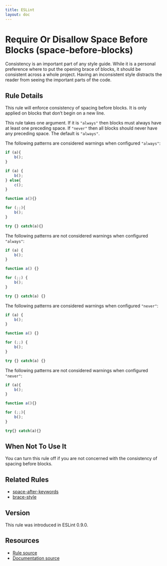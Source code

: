 ```yaml
---
title: ESLint
layout: doc
---
```

<!-- Note: No pull requests accepted for this file. See README.md in the root directory for details. -->
# Require Or Disallow Space Before Blocks (space-before-blocks)

Consistency is an important part of any style guide.
While it is a personal preference where to put the opening brace of blocks,
it should be consistent across a whole project.
Having an inconsistent style distracts the reader from seeing the important parts of the code.

## Rule Details

This rule will enforce consistency of spacing before blocks. It is only applied on blocks that don’t begin on a new line.

This rule takes one argument. If it is `"always"` then blocks must always have at least one preceding space. If `"never"`
then all blocks should never have any preceding space. The default is `"always"`.

The following patterns are considered warnings when configured `"always"`:

```js
if (a){
    b();
}

if (a) {
    b();
} else{
    c();
}

function a(){}

for (;;){
    b();
}

try {} catch(a){}
```

The following patterns are not considered warnings when configured `"always"`:

```js
if (a) {
    b();
}

function a() {}

for (;;) {
    b();
}

try {} catch(a) {}
```

The following patterns are considered warnings when configured `"never"`:

```js
if (a) {
    b();
}

function a() {}

for (;;) {
    b();
}

try {} catch(a) {}
```

The following patterns are not considered warnings when configured `"never"`:

```js
if (a){
    b();
}

function a(){}

for (;;){
    b();
}

try{} catch(a){}
```

## When Not To Use It

You can turn this rule off if you are not concerned with the consistency of spacing before blocks.

## Related Rules

* [space-after-keywords](space-after-keywords.html)
* [brace-style](brace-style.html)

## Version

This rule was introduced in ESLint 0.9.0.

## Resources

* [Rule source](https://github.com/eslint/eslint/tree/master/lib/rules/space-before-blocks.js)
* [Documentation source](https://github.com/eslint/eslint/tree/master/docs/rules/space-before-blocks.md)
